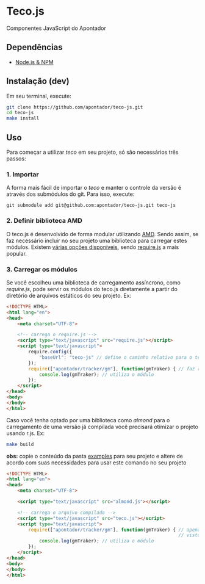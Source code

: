 Teco.js
=======

Componentes JavaScript do Apontador

Dependências
------------

* [Node.js & NPM](http://nodejs.org/download/)

Instalação (dev)
----------------

Em seu terminal, execute:

```bash
git clone https://github.com/apontador/teco-js.git
cd teco-js
make install
```

Uso
---

Para começar a utilizar *teco* em seu projeto, só são necessários três passos:

### 1. Importar

A forma mais fácil de importar o *teco* e manter o controle da versão é através dos submódulos do git. Para isso, execute:

```
git submodule add git@github.com:apontador/teco-js.git teco-js
```

### 2. Definir biblioteca AMD

O teco.js é desenvolvido de forma modular utilizando [AMD](https://github.com/amdjs/amdjs-api/wiki/AMD). Sendo assim, se faz necessário incluir no seu projeto uma biblioteca para carregar estes módulos. Existem [várias opções disponíveis](http://requirejs.org/docs/whyamd.html#youcando), sendo [require.js](http://requirejs.org/) a mais popular.

### 3. Carregar os módulos

Se você escolheu uma biblioteca de carregamento assíncrono, como *require.js*, pode servir os módulos do teco.js diretamente a partir do diretório de arquivos estáticos do seu projeto. Ex:

```html
<!DOCTYPE HTML>
<html lang="en">
<head>
    <meta charset="UTF-8">

    <!-- carrega o require.js -->
    <script type="text/javascript" src="require.js"></script>
    <script type="text/javascript">
        require.config({
            "baseUrl": "teco-js" // define o caminho relativo para o teco
        });
        require(["apontador/tracker/gm"], function(gmTraker) { // faz requisição para o módulo
            console.log(gmTraker); // utiliza o módulo
        });
    </script>
</head>
<body>
</body>
</html>
```

Caso você tenha optado por uma biblioteca como *almond* para o carregamento de uma versão já compilada você precisará otimizar o projeto usando r.js. Ex:

```bash
make build
```

**obs:** copie o conteúdo da pasta [examples](examples) para seu projeto e altere de acordo com suas necessidades para usar este comando no seu projeto

```html
<!DOCTYPE HTML>
<html lang="en">
<head>
    <meta charset="UTF-8">

    <script type="text/javascript" src="almond.js"></script>

    <!-- carrega o arquivo compilado -->
    <script type="text/javascript" src="teco.js"></script>
    <script type="text/javascript">
        require(["apontador/tracker/gm"], function(gmTraker) { // apenas importa o módulo,
                                                               // visto que ele já foi carregado
            console.log(gmTraker); // utiliza o módulo
        });
    </script>
</head>
<body>
</body>
</html>
```
